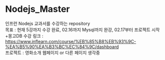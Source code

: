 # Nodejs_Master
인프런 Nodejs 교과서를 수강하는 repository<br>
목표 : 현재 5강까지 수강 완료, 02.16까지 Mysql까지 완강, 02.17부터 프로젝트 시작+몽고DB 수강
링크 : https://www.inflearn.com/course/%EB%85%B8%EB%93%9C-%EA%B5%90%EA%B3%BC%EC%84%9C/dashboard<br>
프로젝트 : 영화소개 웹페이지 or 다른 페이지 생각중<br>